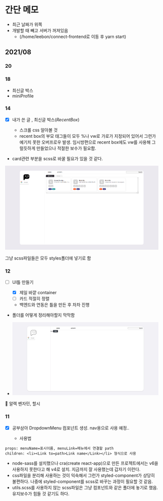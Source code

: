 # 간단 메모

- 최근 날짜가 위쪽
- 개발할 때 빼고 서버가 꺼져있음
  - (/home/leebon/connect-frontend로 이동 후 yarn start)

## 2021/08

### 20

### 18

- 최신글 박스
- miniProfile

### 14

- [x] 내가 쓴 글 , 최신글 박스(_RecentBox_)

  - 스크롤 css 알아볼 것
  - recent box의 부모 태그들이 모두 %나 vw로 가로가 지정되어 있어서 그런가 예기치 못한 오버프로우 발생. 임시방편으로 recent box에도 vw를 사용해 그럴듯하게 만들었으나 적절한 보수가 필요함.

- card관련 부분을 scss로 바꿀 필요가 있을 것 같다.

![progress](./0814.png)

그냥 scss파일들은 모두 styles폴더에 넣기로 함

### 12

- [ ] UI틀 만들기

  - [x] 제일 바깥 container
  - [ ] 카드 적절히 정렬
  - 백엔드와 연동은 틀을 만든 후 차차 진행

- 폴더를 어떻게 정리해아할지 막막함

- ![progress](./0812.png)

🎵 알렉 벤자민, 할시

### 11

- [x] 공부삼아 DropdownMenu 컴포넌트 생성. nav용으로 사용 예정..

  - 사용법

```
props: menuName=표시이름, menuLink=메뉴에서 연결할 path
children: <li><Link to=path>Link name</Link></li> 형식으로 사용
```

- node-sass를 설치했으나 cra(create react-app)으로 만든 프로젝트에서는 v6을 사용하지 못한다고 해 v4로 설치. 지금까지 잘 사용했는데 갑자기 이런다.
- css파일을 분리해 사용하는 것이 익숙해서 그런가 styled-component가 상당히 불편하다. 나중에 styled-component를 scss로 바꾸는 과정이 필요할 것 같음.
- utils.scss를 사용하지 않는 scss파일은 그냥 컴포넌트와 같은 폴더에 놓기로 했음. 유지보수가 힘들 것 같기도 하다.
